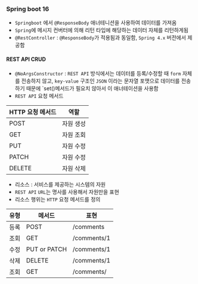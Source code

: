 ### Spring boot 16
- `Springboot` 에서 `@ResponseBody` 애너테니션을 사용하여 데이터를 가져옴
- `Spring`에 메시지 컨버터에 의해 리턴 타입에 해당하는 데이터 자체를 리턴하게됨
- `@RestController` : `@ResponseBody`가 적용됨과 동일함, `Spring 4.x` 버전에서 제공함

#### REST API CRUD
- `@NoArgsConstructor` : `REST API` 방식에서는 데이터를 등록/수정할 때 `form` 자체를 전송하지 않고, `key-value` 구조인 `JSON` 이라는 문자열 포맷으로 데이터를 전송하기 때문에 `set()메서드가 필요치 않아서 이 애너테이션을 사용함
- `REST API` 요청 메서드

|HTTP 요청 메서드|역할|
|--|--|
|POST|자원 생성|
|GET|자원 조회|
|PUT|자원 수정|
|PATCH|자원 수정|
|DELETE|자원 삭제|

- 리소스 : 서비스를 제공하는 시스템의 자원
- `REST API` `URL`는 명사를 사용해서 자원만을 표현
- 리소스 행위는 `HTTP` 요청 메서드를 정의

|유형|메서드|표현|
|--|--|--|
|등록|POST|/comments|
|조회|GET|/comments/1|
|수정|PUT or PATCH|/comments/1|
|삭제|DELETE|/comments/1|
|조회|GET|/comments/|